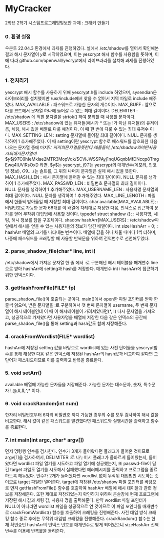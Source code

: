 # MyCracker
2학년 2학기 시스템프로그래밍및보안 과제 : 크래커 만들기

### 0.	환경 설정
우분투 22.04.3 환경에서 과제를 진행하였다. 쉘에서 /etc/shadow를 열어서 확인해본 결과 해시 문자열이 $y$로 시작하였으며, 이는 yescrypt 해시 함수를 사용함을 뜻하며, 이에 따라 github.com/openwall/yecrypt에서 라이브러리를 설치해 과제를 진행하였다.

### 1.	전처리기

yescrypt 해시 함수를 사용하기 위해 yescrypt.h를 include 하였으며, sysendian은 라이브러리를 설치했지만 /usr/include에서 찾을 수 없어서 지역 파일로 include 해주었다.
MAX_AVAILABLE : 패스워드로 가능한 문자의 개수이다.
MAX_BUFF : 앞으로 다룰 코드에서 문자열 하나에 들어갈 수 있는 최대 길이이다.
DELEMITER : /etc/shadow 에 적힌 문자열을 strtok() 하여 분리할 때 사용할 문자이다.
MAX_USERS : /etc/shadow에 있는 유저들(해시가 * 또는 !가 아닌 유저들)의 유저이름, 세팅, 해시 값을 배열로 다룰 예정이다. 이 때 한 번에 다룰 수 있는 최대 유저수 이다.
MAX_SETTING_LEN : setting 문자열에 들어갈 최대 길이이다. NULL 문자를 생각하여 1 추가해주었다. 이 때 setting이란 yescrypt 함수로 패스워드를 암호화한 다음 나오는 문자열 중에 마지막 $까지의 문자열을 뜻한다. 예를 들어, /etc/shadow의 어떤 사용자의 해시 문자열이  
\$y\$j9T$O9hIeMkIae2MTR3MopVqk/$CViJWSSPAyj1nqUGqnbMfDNcqp8TmgEwq4IUVlRsOxD
라면, \$y\$는 yescrypt, $j9T$는 yescrypt의 매개변수(메모리, 인코딩 정보), $O9…./$는 솔트를, 그 뒤의 나머지 문자열은 실제 해시 값을 뜻한다.
MAX_HASH_LEN : 해시 문자열에 들어갈 수 있는 최대 길이이다. NULL 문자를 생각하여 1 추가해주었다.
MAX_PASSWD_LEN : 비밀번호 문자열의 최대 길이이다. NULL 문자를 생각하여 1 추가해주었다.
MAX_USERNAME_LEN : 사용자명 문자열의 최대 길이이다. NULL 문자를 생각하여 1 추가해주었다.
MAX_LINE_LENGTH : 파일에서 한줄씩 받아들일 때 저장할 최대 길이이다.
char available[MAX_AVAILABLE]; : 비밀번호로 가능한 문자 68개를 이 배열에 차례대로 저장한 다음, 인덱스로 접근하여 문자를 얻어 무작위 대입법에 사용할 것이다.
typedef struct shadow {}; : 사용자명, 세팅, 해시 정보를 담을 구조체이다.
shadow hashArr[MAX_USERS] : /etc/shadow파일에서 해시를 얻을 수 있는 사용자들의 정보가 담긴 배열이다.
int sizeHashArr = 0; : hashArr 배열의 크기를 나타내는 변수이다. 배열에 값을 하나 채울 때마다 1씩 더하며, 나중에 패스워드를 크래킹할 때 사용할 반복문을 위하여 전역변수로 선언해두었다.

### 2.	parse_shadow_file(char* line, int i)

/etc/shadow에서 가져온 문자열 한 줄 에서 :로 구분해낸 해시 테이블을 매개변수 line으로 받아 hashArr에 setting과 hash를 저장한다. 매개변수 int i hashArr에 접근하기 위한 인덱스이다.

### 3.	getHashFromFile(FILE* fp)

parse_shadow_file()이 호출되는 곳이다. main()에서 open한 파일 포인터를 받아 한 줄씩 읽으며, 받은 문자열을 :로 구분하여서 첫 번째 문자열이 username, 두 번째 문자열이 해시 테이블인데 이 때 이 해시테이블이 가려져있다면(*, !) 다시 문자열을 가져오고, 성공적으로 가져왔다면 사용자명을 배열에 저장한 다음 같은 인덱스의 공간에 parse_shadow_file()을 통해 setting과 hash값도 함께 저장해준다.

### 4.	crackFromWordlist(FILE* wordlist)

hashArr에 저장된 setting 값을 바탕으로 wordlist에 있는 사전 단어들을 yescrypt함수를 통해 해싱한 다음 같은 인덱스에 저장된 hashArr의 hash값과 비교하여 같다면 그 단어가 패스워드이므로 이를 출력하고 반복을 종료한다.

### 5.	void setArr()

 available 배열에 가능한 문자들을 저장해준다. 가능한 문자는 대소문자, 숫자, 특수문자 !,@,#,$,^,* 이다.
 
### 6.	void crackRandom(int num)

한자리 비밀번호부터 6자리 비밀번호 까지 가능한 경우의 수를 모두 검사하여 해시 값을 비교한다. 해시 값이 같은 패스워드를 발견했다면 패스워드와 실행시간을 출력하고 함수를 종료한다. 

### 7.	int main(int argc, char* argv[])

먼저 명령행 인수를 검사한다. 인수가 3개가 들어왔다면 플래그가 들어온 것이므로 argv[1]을 검사하여서, DELIMITER :로 나누어서 플래그가 올바르게 들어왔는지, 들어왔다면 wordlist 파일 열기를 시도하고 파일 열기에 성공했는지, 또 passwd-file이 담긴 target 파일도 열기를 시도해서 실패했다면 에러메시지를 출력하고 프로그램을 종료하도록 해두었다. 인수가 2개가 들어왔다면 wordlist 없이 무작위 대입법만 시도하는 것이므로 target 파일만 열어준다.
target에 저장된 /etc/shadow 파일 포인터를 바탕으로 먼저 getHashFromFile() 함수를 호출하여 hashArr 배열에 해시 테이블과 관련 정보를 저장해준다. 또한 제대로 저장되었는지 확인하기 위하여 콘솔창에 현재 프로그램에 저장된 해시 값과 세팅 값, 사용자 명을 출력해준다.
만약 wordlist 파일 포인터가 NULL이 아니라면 wordlist 파일을 성공적으로 연 것이므로 이 파일 포인터를 매개변수로 crackFromWordlist() 함수를 호출하여 크래킹을 진행해준다.
사전 대입 방식 크래킹 함수 종료 후에는 무작위 대입법 크래킹을 진행해준다. crackRandom() 함수는 현재 확인중인 hashArr의 인덱스 번호를 매개변수로 받게 되어있으니 sizeHashArr 전역변수를 이용해 반복뭍을 돌려준다.
